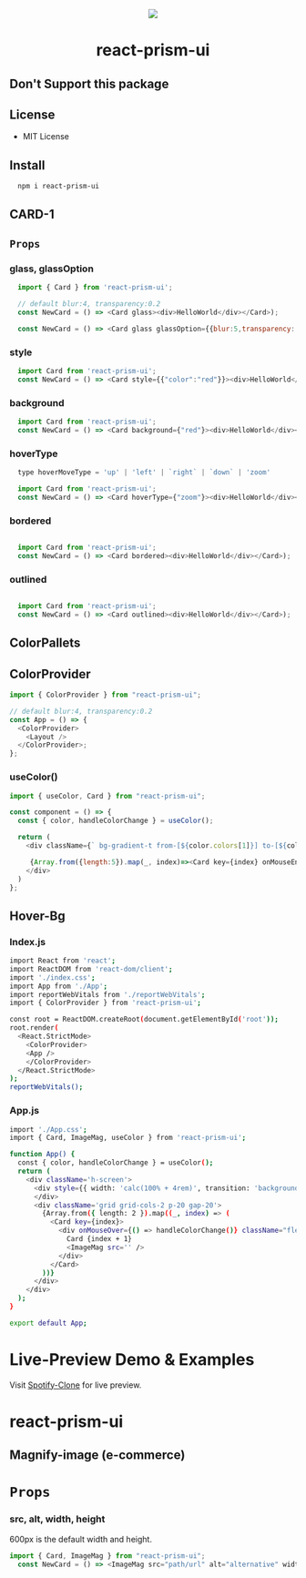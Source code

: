 <p align="center"><img src="https://raw.githubusercontent.com/joon610/react-prism-ui/main/logo.svg"></p>

<p align="center">
  <!-- <a href="https://github.com/arvindra1/react-prism-ui><img src="https://github.com/joon610/react-prism-ui/workflows/React%20Card%20Component%20CI/badge.svg" alt="Build Status"></a>
  <a href="https://github.com/joon610/react-prism-ui"><img src="https://cdn.jsdelivr.net/gh/nikku/works-on-my-machine@v0.2.0/badge.svg" alt="myPc"></a>
  <a href="https://github.com/joon610/react-prism-ui"><img src="https://img.shields.io/badge/license-MIT-lightgrey.svg" alt="license"></a> -->
</p>

<h1 align="center">react-prism-ui</h1>

## Don't Support this package

## License

- MIT License

## Install

```
  npm i react-prism-ui
```

## CARD-1

## `Props`

### glass, glassOption

```js
  import { Card } from 'react-prism-ui';

  // default blur:4, transparency:0.2
  const NewCard = () => <Card glass><div>HelloWorld</div></Card>);

  const NewCard = () => <Card glass glassOption={{blur:5,transparency: 0.1}}><div>HelloWorld</div></Card>);
```

### style

```js
  import Card from 'react-prism-ui';
  const NewCard = () => <Card style={{"color":"red"}}><div>HelloWorld</div></Card>);
```

### background

```js
  import Card from 'react-prism-ui';
  const NewCard = () => <Card background={"red"}><div>HelloWorld</div></Card>);
```

### hoverType

```js
  type hoverMoveType = 'up' | 'left' | `right` | `down` | 'zoom'

  import Card from 'react-prism-ui';
  const NewCard = () => <Card hoverType={"zoom"}><div>HelloWorld</div></Card>);
```

### bordered

```js

  import Card from 'react-prism-ui';
  const NewCard = () => <Card bordered><div>HelloWorld</div></Card>);
```

### outlined

```js

  import Card from 'react-prism-ui';
  const NewCard = () => <Card outlined><div>HelloWorld</div></Card>);
```

## ColorPallets

## ColorProvider

```js
import { ColorProvider } from "react-prism-ui";

// default blur:4, transparency:0.2
const App = () => {
  <ColorProvider>
    <Layout />
  </ColorProvider>;
};
```

### useColor()

```js
import { useColor, Card } from "react-prism-ui";

const component = () => {
  const { color, handleColorChange } = useColor();

  return (
    <div className={` bg-gradient-t from-[${color.colors[1]}] to-[${color.colors[0]}] transition-all duration-400`}>

     {Array.from({length:5}).map(_, index)=><Card key={index} onMouseEnter={()=>handleColorChange()}>}
    </div>
  )
};
```

## Hover-Bg 

### Index.js
```bash
import React from 'react';
import ReactDOM from 'react-dom/client';
import './index.css';
import App from './App';
import reportWebVitals from './reportWebVitals';
import { ColorProvider } from 'react-prism-ui';

const root = ReactDOM.createRoot(document.getElementById('root'));
root.render(
  <React.StrictMode>
    <ColorProvider>
    <App />
    </ColorProvider>
  </React.StrictMode>
);
reportWebVitals();
```

### App.js
```bash
import './App.css';
import { Card, ImageMag, useColor } from 'react-prism-ui';

function App() {
  const { color, handleColorChange } = useColor();
  return (
    <div className='h-screen'>
      <div style={{ width: 'calc(100% + 4rem)', transition: 'background 1s ease', backgroundImage: `linear-gradient(to bottom, ${color?.colors[0]} 0%, ${color?.colors[0]} 10%, ${color?.colors[1]} 100%)` }} className={`h-20 opacity-30 flex gap-9 transition-all duration-100 rounded-lg`}>        {color?.colors[0]}
      </div>
      <div className='grid grid-cols-2 p-20 gap-20'>
        {Array.from({ length: 2 }).map((_, index) => (
          <Card key={index}>
            <div onMouseOver={() => handleColorChange()} className="flex flex-col items-center justify-center text-white p-4">
              Card {index + 1}
              <ImageMag src='' />
            </div>
          </Card>
        ))}
      </div>
    </div>
  );
}

export default App;
```

# Live-Preview Demo & Examples

Visit [Spotify-Clone](https://anuxr4g-spotify-clone-react.vercel.app/) for live preview.



# react-prism-ui

## Magnify-image (e-commerce)

# `Props`

### src, alt, width, height

600px is the default width and height.

```js
import { Card, ImageMag } from "react-prism-ui";
  const NewCard = () => <ImageMag src="path/url" alt="alternative" width={600} height={600} >);
```
#